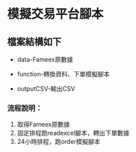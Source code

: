 # 模擬交易平台腳本

## 檔案結構如下


* data-Fameex原數據

* function-轉換資料、下單模擬腳本

* outputCSV-輸出CSV

### 流程說明：

1. 取得Fameex原數據
2. 固定排程跑readexcel腳本，轉出下單數據
3. 24小時排程，跑order模擬腳本